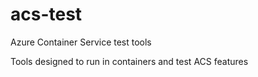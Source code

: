 # acs-test
Azure Container Service test tools

Tools designed to run in containers and test ACS features
